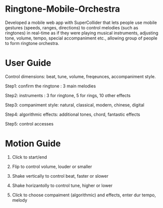 # Ringtone-Mobile-Orchestra
 Developed a mobile web app with SuperCollider that lets people use mobile gestures (speeds, ranges, directions) to control melodies (such as ringtones) in real-time as if they were playing musical instruments, adjusting tone, volume, tempo, special accompaniment etc., allowing group of people to form ringtone orchestra.

# User Guide
Control dimensions: beat, tune, volume, freqeunces, accompaniment style.

Step1: confirm the ringtone : 3 main melodies

Step2: instruments : 3 for ringtone, 5 for rings, 10 other effects

Step3: companiment style: natural, classical, modern, chinese, digital

Step4: algorithmic effects: additional tones, chord, fantastic effects

Step5: control accesses



# Motion Guide

1. Click to start/end

2. Flip to control volume, louder or smaller

3. Shake vertically to control beat, faster or slower

4. Shake horizantolly to control tune, higher or lower

5. Click to choose compaiment (algorithmic) and effects, enter dur tempo, melody
